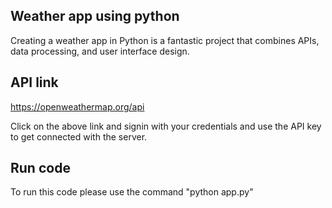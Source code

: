 ## Weather app using python

Creating a weather app in Python is a fantastic project that combines APIs, data processing, and user interface design. 

## API link
https://openweathermap.org/api


Click on the above link and signin with your credentials and use the API key to get connected with the server.

## Run code
To run this code please use the command "python app.py"
